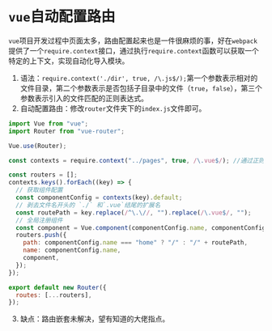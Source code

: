 # `vue`自动配置路由

`vue`项目开发过程中页面太多，路由配置起来也是一件很麻烦的事，好在`webpack`提供了一个`require.context`接口，通过执行`require.context`函数可以获取一个特定的上下文，实现自动化导入模块。

1. 语法：`require.context('./dir', true, /\.js$/);`第一个参数表示相对的文件目录，第二个参数表示是否包括子目录中的文件（`true`，`false`），第三个参数表示引入的文件匹配的正则表达式。
2. 自动配置路由：修改`router`文件夹下的`index.js`文件即可。

```js
import Vue from "vue";
import Router from "vue-router";

Vue.use(Router);

const contexts = require.context("../pages", true, /\.vue$/); //通过正则获取匹配到的文件:第一个参数表示相对的文件目录，第二个参数表示是否包括子目录中的文件（true，false），如果有耳机目录既可以设置为true，第三个参数表示引入的文件匹配的正则表达式。

const routers = [];
contexts.keys().forEach((key) => {
  // 获取组件配置
  const componentConfig = contexts(key).default;
  // 剥去文件名开头的 `./` 和`.vue`结尾的扩展名
  const routePath = key.replace(/^\.\//, "").replace(/\.vue$/, "");
  // 全局注册组件
  const component = Vue.component(componentConfig.name, componentConfig);
  routers.push({
    path: componentConfig.name === "home" ? "/" : "/" + routePath,
    name: componentConfig.name,
    component,
  });
});

export default new Router({
  routes: [...routers],
});
```

3. 缺点：路由嵌套未解决，望有知道的大佬指点。
